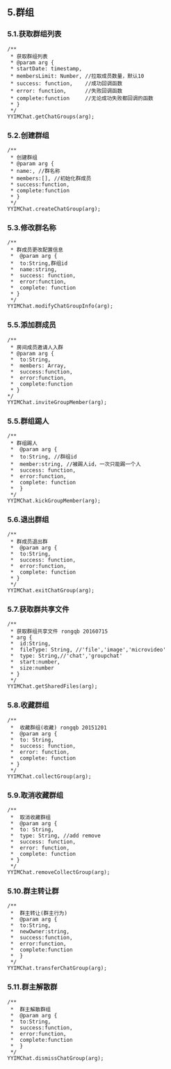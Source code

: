 ## 5.群组

### 5.1.获取群组列表

	/**
	 * 获取群组列表
	 * @param arg {
	 * startDate: timestamp,
	 * membersLimit: Number, //拉取成员数量，默认10
	 * success: function,    //成功回调函数
	 * error: function,  	 //失败回调函数
	 * complete:function     //无论成功失败都回调的函数
	 * }
	 */
	YYIMChat.getChatGroups(arg);

### 5.2.创建群组

	/**
	 * 创建群组
	 * @param arg {
	 * name:, //群名称
	 * members:[], //初始化群成员
	 * success:function,
	 * complete:function
	 * }
	 */
	YYIMChat.createChatGroup(arg);

### 5.3.修改群名称

	/**
	 * 群成员更改配置信息
	 *  @param arg {
	 * 	to:String,群组id
	 * 	name:string, 
	 * 	success: function,
	 * 	error:function,
	 * 	complete: function
	 * }
	 */
	YYIMChat.modifyChatGroupInfo(arg);

### 5.5.添加群成员
	
	/**
	 * 房间成员邀请人入群 
	 * @param arg {
	 * 	to:String,
	 * 	members: Array,
	 *  success:function,
	 *  error:function,
	 *  complete:function
	 * }
 	*/
	YYIMChat.inviteGroupMember(arg);

### 5.5.群组踢人

	/**
	 * 群组踢人 
	 *  @param arg {
	 *  to:String, //群组id
	 *  member:string, //被踢人id，一次只能踢一个人
	 *  success: function,
	 *  error:function,
	 *  complete: function
	 *  }
	 */
	YYIMChat.kickGroupMember(arg);


### 5.6.退出群组

	/**
	 * 群成员退出群
	 *  @param arg {
	 * 	to:String,
	 * 	success: function,
	 *  error:function,
	 *  complete: function
	 * }
	 */
	YYIMChat.exitChatGroup(arg);

### 5.7.获取群共享文件

	/**
	 * 获取群组共享文件 rongqb 20160715 
	 * arg {
	 *  id:String,
	 *  fileType: String, //'file','image','microvideo'
	 *  type: String,//'chat','groupchat'
	 *  start:number,
	 *  size:number
	 * }
	 */
	YYIMChat.getSharedFiles(arg);

### 5.8.收藏群组

	/**
	 *  收藏群组(收藏) rongqb 20151201
	 *  @param arg {
	 * 	to: String,
	 * 	success: function, 
	 *  error: function,
	 *  complete: function
	 * }
	 */
	YYIMChat.collectGroup(arg);

### 5.9.取消收藏群组

	/**
	 *  取消收藏群组
	 *  @param arg {
	 * 	to: String,
	 *  type: String, //add remove
	 * 	success: function, 
	 *  error: function,
	 *  complete: function
	 * }
	 */
	YYIMChat.removeCollectGroup(arg);

### 5.10.群主转让群

	/**
	 *  群主转让(群主行为)
	 *  @param arg {
	 *  to:String,
	 *  newOwner:string,
	 *  success:function,
	 *  error:function,
	 *  complete:function
	 *  } 
	 */
	YYIMChat.transferChatGroup(arg);	

### 5.11.群主解散群

	/**
	 *  群主解散群组 
	 *  @param arg {
	 *  to:String,
	 *  success:function,
	 *  error:function,
	 *  complete:function
	 *  }
	 */
	YYIMChat.dismissChatGroup(arg);